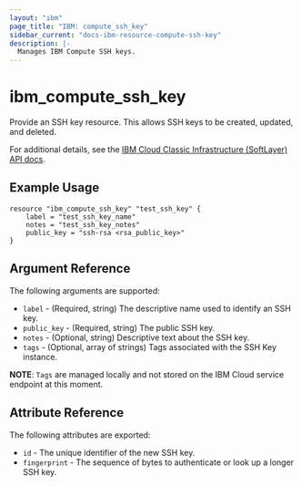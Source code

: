 ```yaml
---
layout: "ibm"
page_title: "IBM: compute_ssh_key"
sidebar_current: "docs-ibm-resource-compute-ssh-key"
description: |-
  Manages IBM Compute SSH keys.
---
```


# ibm\_compute_ssh_key

Provide an SSH key resource. This allows SSH keys to be created, updated, and deleted.

For additional details, see the [IBM Cloud Classic Infrastructure (SoftLayer) API docs](http://sldn.softlayer.com/reference/datatypes/SoftLayer_Security_Ssh_Key).

## Example Usage

```
resource "ibm_compute_ssh_key" "test_ssh_key" {
    label = "test_ssh_key_name"
    notes = "test_ssh_key_notes"
    public_key = "ssh-rsa <rsa_public_key>"
}
```

## Argument Reference

The following arguments are supported:

* `label` - (Required, string) The descriptive name used to identify an SSH key.
* `public_key` - (Required, string) The public SSH key.
* `notes` - (Optional, string) Descriptive text about the SSH key.
* `tags` - (Optional, array of strings) Tags associated with the SSH Key instance.  

**NOTE**: `Tags` are managed locally and not stored on the IBM Cloud service endpoint at this moment.

## Attribute Reference

The following attributes are exported:

* `id` - The unique identifier of the new SSH key.
* `fingerprint` - The sequence of bytes to authenticate or look up a longer SSH key.
